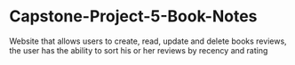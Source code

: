 # Capstone-Project-5-Book-Notes
Website that allows users to create, read, update and delete books reviews, the user has the ability to sort his or her reviews by recency and rating
